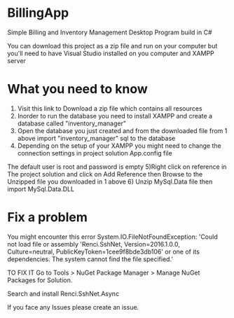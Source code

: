 # BillingApp
Simple Billing and Inventory Management Desktop Program build in C#

You can download this project as a zip file and run on your computer but you'll need to have Visual Studio installed on you computer and XAMPP server

# What you need to know
1) Visit this link to Download a zip file which contains all resources 
2) Inorder to run the database you need to install XAMPP and create a database called "inventory_manager"
3) Open the database you just created and from the downloaded file from 1 above  import  "inventory_manager" sql to the database
4) Depending on the setup of your XAMPP you might need to change the connection settings in project solution App.config file 
<add name="connstrng" connectionString="server=localhost;user=root;database=inventory_manager;port=3306;password=;" />
The default user is root and password is empty
5)Right click on reference in The project solution and click on Add Reference then Browse to the Unzipped file you downloaded in 1 above
6) Unzip MySql.Data file then import MySql.Data.DLL

# Fix a problem
You might encounter this error
System.IO.FileNotFoundException: 'Could not load file or assembly 'Renci.SshNet, Version=2016.1.0.0, Culture=neutral, PublicKeyToken=1cee9f8bde3db106' or one of its dependencies. The system cannot find the file specified.'

TO FIX IT 
Go to Tools > NuGet Package Manager > Manage NuGet Packages for Solution.

Search and install Renci.SshNet.Async

If you face any Issues please create an issue.
